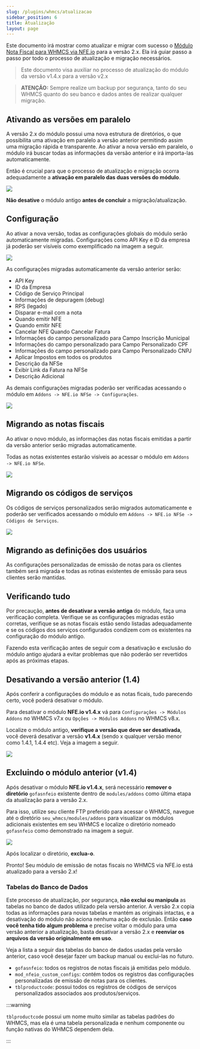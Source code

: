 ```yaml
---
slug: /plugins/whmcs/atualizacao
sidebar_position: 6
title: Atualização
layout: page
---
```


Este documento irá mostrar como atualizar e migrar com sucesso o [Módulo Nota Fiscal para WHMCS via NFE.io](https://github.com/nfe/whmcs-addon) para a versão 2.x. Ela irá guiar passo a passo por todo o processo de atualização e migração necessários.

> Este documento visa auxiliar no processo de atualização do módulo da versão v1.4.x para a versão v2.x

> **ATENÇÃO:** Sempre realize um backup por segurança, tanto do seu WHMCS quanto do seu banco e dados antes de realizar qualquer migração.

## Ativando as versões em paralelo

A versão 2.x do módulo possui uma nova estrutura de diretórios, o que possibilita uma ativação em paralelo a versão anterior permitindo assim uma migração rápida e transparente. Ao ativar a nova versão em paralelo, o módulo irá buscar todas as informações da versão anterior e irá importa-las automaticamente.

Então é crucial para que o processo de atualização e migração ocorra adequadamente a **ativação em paralelo das duas versões do módulo**.

![](../assets/img/nfeio-whmcs-docs-atualizacao-01.png)

**Não desative** o módulo antigo **antes de concluir** a migração/atualização. 

## Configuração

Ao ativar a nova versão, todas as configurações globais do módulo serão automaticamente migradas. Configurações como API Key e ID da empresa já poderão ser visíveis como exemplificado na imagem a seguir.

![](../assets/img/nfeio-whmcs-docs-atualizacao-02.png)

As configurações migradas automaticamente da versão anterior serão:

* API Key
* ID da Empresa
* Código de Serviço Principal
* Informações de depuragem (debug)
* RPS (legado)
* Disparar e-mail com a nota
* Quando emitir NFE
* Quando emitir NFE
* Cancelar NFE Quando Cancelar Fatura
* Informações do campo personalizado para Campo Inscrição Municipal
* Informações do campo personalizado para Campo Personalizado CPF
* Informações do campo personalizado para Campo Personalizado CNPJ
* Aplicar Impostos em todos os produtos
* Descrição da NFSe
* Exibir Link da Fatura na NFSe
* Descrição Adicional

As demais configurações migradas poderão ser verificadas acessando o módulo em `Addons -> NFE.io NFSe -> Configurações`.

![](../assets/img/nfeio-whmcs-docs-atualizacao-03.png)

## Migrando as notas fiscais

Ao ativar o novo módulo, as informações das notas fiscais emitidas a partir da versão anterior serão migradas automaticamente.

Todas as notas existentes estarão visíveis ao acessar o módulo em  `Addons -> NFE.io NFSe`.

![](../assets/img/nfeio-whmcs-notas-fiscais.png)

## Migrando os códigos de serviços

Os códigos de serviços personalizados serão migrados automaticamente e poderão ser verificados acessando o módulo em `Addons -> NFE.io NFSe -> Códigos de Serviços`.

![](../assets/img/nfeio-whmcs-docs-atualizacao-04.png)

## Migrando as definições dos usuários

As configurações personalizadas de emissão de notas para os clientes também será migrada e todas as rotinas existentes de emissão para seus clientes serão mantidas.

## Verificando tudo

Por precaução, **antes de desativar a versão antiga** do módulo, faça uma verificação completa. Verifique se as configurações migradas estão corretas, verifique se as notas fiscais estão sendo listadas adequadamente e se os códigos dos serviços configurados condizem com os existentes na configuração do módulo antigo.

Fazendo esta verificação antes de seguir com a desativação e exclusão do módulo antigo ajudará a evitar problemas que não poderão ser revertidos após as próximas etapas.

## Desativando a versão anterior (1.4)

Após conferir a configurações do módulo e as notas ficais, tudo parecendo certo, você poderá desativar o módulo.

Para desativar o módulo **NFE.io v1.4.x** vá para `Configurações -> Módulos Addons` no WHMCS v7.x ou `Opções -> Módulos Addons` no WHMCS v8.x.

Localize o módulo antigo, **verifique a versão que deve ser desativada**, você deverá desativar a versão ****v1.4.x**** (sendo x qualquer versão menor como 1.4.1, 1.4.4 etc). Veja a imagem a seguir.

![](../assets/img/nfeio-whmcs-docs-atualizacao-05.png)

## Excluindo o módulo anterior (v1.4)

Após desativar o módulo **NFE.io v1.4.x**, será necessário **remover o diretório** `gofasnfeio` existente dentro de `modules/addons` como última etapa da atualização para a versão 2.x.

Para isso, utilize seu cliente FTP preferido para acessar o WHMCS, navegue até o diretório `seu_whmcs/modules/addons` para visualizar os módulos adicionais existentes em seu WHMCS e localize o diretório nomeado `gofasnfeio` como demonstrado na imagem a seguir.

![](../assets/img/nfeio-whmcs-docs-atualizacao-06.png)

Após localizar o diretório, **exclua-o**.

Pronto! Seu módulo de emissão de notas fiscais no WHMCS via NFE.io está atualizado para a versão 2.x!

### Tabelas do Banco de Dados

Este processo de atualização, por segurança, **não exclui ou manipula** as tabelas no banco de dados utilizado pela versão anterior. A versão 2.x copia todas as informações para novas tabelas e mantém as originais intactas, e a desativação do módulo não aciona nenhuma ação de exclusão. Então **caso você tenha tido algum problema** e precise voltar o módulo para uma versão anterior a atualização, basta desativar a versão 2.x e **reenviar os arquivos da versão originalmente em uso**.

Veja a lista a seguir das tabelas do banco de dados usadas pela versão anterior, caso você desejar fazer um backup manual ou exclui-las no futuro.

* `gofasnfeio`: todos os registros de notas fiscais já emitidas pelo módulo.
* `mod_nfeio_custom_configs`: contém todos os registros das configurações personalizadas de emissão de notas para os clientes.
* `tblproductcode`: possui todos os registros de códigos de serviços personalizados associados aos produtos/serviços.

:::warning

`tblproductcode` possui um nome muito similar as tabelas padrões do WHMCS, mas ela é uma tabela personalizada e nenhum componente ou função nativas do WHMCS dependem dela.

:::